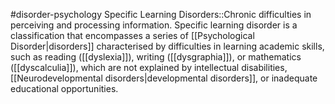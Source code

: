 #disorder-psychology 
Specific Learning Disorders::Chronic difficulties in perceiving and processing information. Specific learning disorder is a classification that encompasses a series of [[Psychological Disorder|disorders]] characterised by difficulties in learning academic skills, such as reading ([[dyslexia]]), writing ([[dysgraphia]]), or mathematics ([[dyscalculia]]), which are not explained by intellectual disabilities, [[Neurodevelopmental disorders|developmental disorders]], or inadequate educational opportunities. 